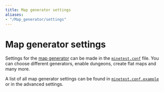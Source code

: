 ```yaml
---
title: Map generator settings
aliases:
- "/Map_generator/settings"
---
```


# Map generator settings
Settings for the [map generator](/mapgen "Map Generator") can be made in the [`minetest.conf`](https://wiki.luanti.org/Minetest.conf "Minetest.conf") file. You can choose different generators, enable dungeons, create flat maps and many more.

A list of all map generator settings can be found in [`minetest.conf.example`](https://github.com/minetest/minetest/blob/master/minetest.conf.example) or in the advanced settings.